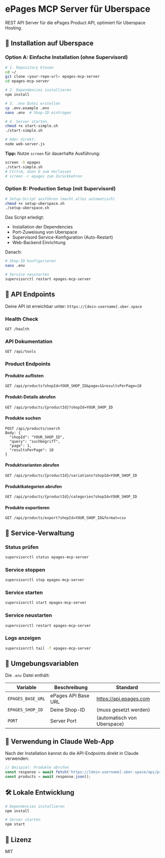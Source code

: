# ePages MCP Server für Uberspace

REST API Server für die ePages Product API, optimiert für Uberspace Hosting.

## 🚀 Installation auf Uberspace

### Option A: Einfache Installation (ohne Supervisord)

```bash
# 1. Repository klonen
cd ~/
git clone <your-repo-url> epages-mcp-server
cd epages-mcp-server

# 2. Dependencies installieren
npm install

# 3. .env Datei erstellen
cp .env.example .env
nano .env  # Shop-ID eintragen

# 4. Server starten
chmod +x start-simple.sh
./start-simple.sh

# Oder direkt:
node web-server.js
```

**Tipp:** Nutze `screen` für dauerhafte Ausführung:
```bash
screen -S epages
./start-simple.sh
# Ctrl+A, dann D zum Verlassen
# screen -r epages zum Zurückkehren
```

### Option B: Production Setup (mit Supervisord)

```bash
# Setup-Script ausführen (macht alles automatisch)
chmod +x setup-uberspace.sh
./setup-uberspace.sh
```

Das Script erledigt:
- Installation der Dependencies
- Port-Zuweisung von Uberspace
- Supervisord Service-Konfiguration (Auto-Restart)
- Web-Backend Einrichtung

Danach:
```bash
# Shop-ID konfigurieren
nano .env

# Service neustarten
supervisorctl restart epages-mcp-server
```

## 📡 API Endpoints

Deine API ist erreichbar unter: `https://[dein-username].uber.space`

### Health Check
```
GET /health
```

### API Dokumentation
```
GET /api/tools
```

### Product Endpoints

#### Produkte auflisten
```
GET /api/products?shopId=YOUR_SHOP_ID&page=1&resultsPerPage=10
```

#### Produkt-Details abrufen
```
GET /api/products/{productId}?shopId=YOUR_SHOP_ID
```

#### Produkte suchen
```
POST /api/products/search
Body: {
  "shopId": "YOUR_SHOP_ID",
  "query": "suchbegriff",
  "page": 1,
  "resultsPerPage": 10
}
```

#### Produktvarianten abrufen
```
GET /api/products/{productId}/variations?shopId=YOUR_SHOP_ID
```

#### Produktkategorien abrufen
```
GET /api/products/{productId}/categories?shopId=YOUR_SHOP_ID
```

#### Produkte exportieren
```
GET /api/products/export?shopId=YOUR_SHOP_ID&format=csv
```

## 🔧 Service-Verwaltung

### Status prüfen
```bash
supervisorctl status epages-mcp-server
```

### Service stoppen
```bash
supervisorctl stop epages-mcp-server
```

### Service starten
```bash
supervisorctl start epages-mcp-server
```

### Service neustarten
```bash
supervisorctl restart epages-mcp-server
```

### Logs anzeigen
```bash
supervisorctl tail -f epages-mcp-server
```

## 🔑 Umgebungsvariablen

Die `.env` Datei enthält:

| Variable | Beschreibung | Standard |
|----------|--------------|----------|
| `EPAGES_BASE_URL` | ePages API Base URL | https://api.epages.com |
| `EPAGES_SHOP_ID` | Deine Shop-ID | (muss gesetzt werden) |
| `PORT` | Server Port | (automatisch von Uberspace) |

## 📝 Verwendung in Claude Web-App

Nach der Installation kannst du die API-Endpoints direkt in Claude verwenden:

```javascript
// Beispiel: Produkte abrufen
const response = await fetch('https://[dein-username].uber.space/api/products?shopId=YOUR_SHOP_ID');
const products = await response.json();
```

## 🛠️ Lokale Entwicklung

```bash
# Dependencies installieren
npm install

# Server starten
npm start
```

## 📄 Lizenz

MIT